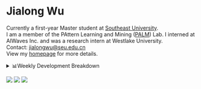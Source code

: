 #  Jialong Wu

Currently a first-year Master student at [Southeast University](https://www.seu.edu.cn/english/).<br>
I am a member of the PAttern Learning and Mining ([PALM](http://palm.seu.edu.cn/home.html)) Lab. I interned at AIWaves Inc. and was a research intern at Westlake University.<br>
Contact: jialongwu@seu.edu.cn<br>
View my [homepage](https://callanwu.github.io/) for more details.

<details><summary>📊Weekly Development Breakdown</summary>

<!--START_SECTION:waka-->

```txt
From: 10 March 2024 - To: 17 March 2024

Total Time: 6 hrs 46 mins

Python       5 hrs 1 min     ██████████████████▓░░░░░░   74.19 %
Bash         53 mins         ███▒░░░░░░░░░░░░░░░░░░░░░   13.21 %
HTML         31 mins         ██░░░░░░░░░░░░░░░░░░░░░░░   07.84 %
TeX          7 mins          ▒░░░░░░░░░░░░░░░░░░░░░░░░   01.73 %
SSH Config   5 mins          ▒░░░░░░░░░░░░░░░░░░░░░░░░   01.38 %
```

<!--END_SECTION:waka-->

[![wakatime](https://wakatime.com/badge/user/c6720b29-9431-4a60-bc9d-e1fb2b6bd65f.svg)](https://wakatime.com/@c6720b29-9431-4a60-bc9d-e1fb2b6bd65f)
</details>

[![](https://img.shields.io/badge/Google%20Scholar-4385FE.svg?&color=d6d6d6&style=flat-square&logo=google-scholar)](https://scholar.google.com/citations?user=6eg2m4YAAAAJ)
[![](https://img.shields.io/badge/dynamic/json?label=Citations&query=citationCount&url=https%3A%2F%2Fapi.semanticscholar.org%2Fgraph%2Fv1%2Fauthor%2F2240542238%3Ffields%3DcitationCount&style=flat-square&logo=semanticscholar&labelColor=gray&color=gray)](https://www.semanticscholar.org/author/Jialong-Wu/2240542238)
![](https://komarev.com/ghpvc/?username=callanwu)
